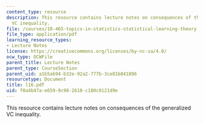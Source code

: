 ```yaml
---
content_type: resource
description: This resource contains lecture notes on consequences of the generalized
  VC inequality.
file: /courses/18-465-topics-in-statistics-statistical-learning-theory-spring-2007/f0a4b47ae6599c982610c180c0121d9e_l16.pdf
file_type: application/pdf
learning_resource_types:
- Lecture Notes
license: https://creativecommons.org/licenses/by-nc-sa/4.0/
ocw_type: OCWFile
parent_title: Lecture Notes
parent_type: CourseSection
parent_uid: a1b5ab94-b32e-92a2-777b-3ce81b841896
resourcetype: Document
title: l16.pdf
uid: f0a4b47a-e659-9c98-2610-c180c0121d9e
---
```

This resource contains lecture notes on consequences of the generalized VC inequality.
